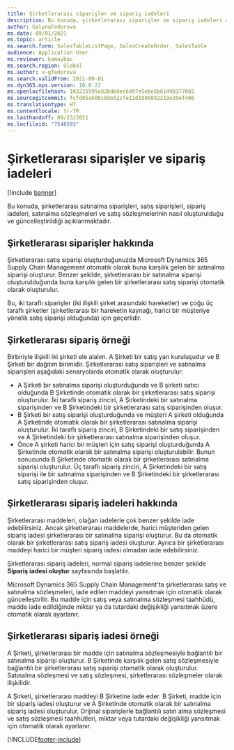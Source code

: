 ```yaml
---
title: Şirketlerarası siparişler ve sipariş iadeleri
description: Bu konuda, şirketlerarası siparişler ve sipariş iadeleri açıklanmaktadır
author: GalynaFedorova
ms.date: 09/01/2021
ms.topic: article
ms.search.form: SalesTableListPage, SalesCreateOrder, SalesTable
audience: Application User
ms.reviewer: kamaybac
ms.search.region: Global
ms.author: v-gfedorova
ms.search.validFrom: 2021-09-01
ms.dyn365.ops.version: 10.0.22
ms.openlocfilehash: 103225595e82bdedec6d97e5ebe5b61498377065
ms.sourcegitcommit: fcfd85a508c0de52cfe11d1986892219e39ef406
ms.translationtype: HT
ms.contentlocale: tr-TR
ms.lasthandoff: 09/23/2021
ms.locfileid: "7548593"
---
```

# <a name="intercompany-orders-and-return-orders"></a>Şirketlerarası siparişler ve sipariş iadeleri

[!include [banner](../../includes/banner.md)]

Bu konuda, şirketlerarası satınalma siparişleri, satış siparişleri, sipariş iadeleri, satınalma sözleşmeleri ve satış sözleşmelerinin nasıl oluşturulduğu ve güncelleştirildiği açıklanmaktadır.

## <a name="about-intercompany-orders"></a>Şirketlerarası siparişler hakkında

Şirketlerarası satış siparişi oluşturduğunuzda Microsoft Dynamics 365 Supply Chain Management otomatik olarak buna karşılık gelen bir satınalma siparişi oluşturur. Benzer şekilde, şirketlerarası bir satınalma siparişi oluşturulduğunda buna karşılık gelen bir şirketlerarası satış siparişi otomatik olarak oluşturulur.

Bu, iki taraflı siparişler (iki ilişkili şirket arasındaki hareketler) ve çoğu üç taraflı şirketler (şirketlerarası bir hareketin kaynağı, harici bir müşteriye yönelik satış siparişi olduğunda) için geçerlidir.

## <a name="intercompany-order-example"></a>Şirketlerarası sipariş örneği

Birbiriyle ilişkili iki şirketi ele alalım. A Şirketi bir satış yan kuruluşudur ve B Şirketi bir dağıtım birimidir. Şirketlerarası satış siparişleri ve satınalma siparişleri aşağıdaki senaryolarda otomatik olarak oluşturulur:

- A Şirketi bir satınalma siparişi oluşturduğunda ve B şirketi satıcı olduğunda B Şirketinde otomatik olarak bir şirketlerarası satış siparişi oluşturulur. İki taraflı sipariş zinciri, A Şirketindeki bir satınalma siparişinden ve B Şirketindeki bir şirketlerarası satış siparişinden oluşur.
- B Şirketi bir satış siparişi oluşturduğunda ve müşteri A şirketi olduğunda A Şirketinde otomatik olarak bir şirketlerarası satınalma siparişi oluşturulur. İki taraflı sipariş zinciri, B Şirketindeki bir satış siparişinden ve A Şirketindeki bir şirketlerarası satınalma siparişinden oluşur.
- Önce A şirketi harici bir müşteri için satış siparişi oluşturduğunda A Şirketinde otomatik olarak bir satınalma siparişi oluşturulabilir. Bunun sonucunda B Şirketinde otomatik olarak bir şirketlerarası satınalma siparişi oluşturulur. Üç taraflı sipariş zinciri, A Şirketindeki bir satış siparişi ile bir satınalma siparişinden ve B Şirketindeki bir şirketlerarası satış siparişinden oluşur.

## <a name="about-intercompany-return-orders"></a>Şirketlerarası sipariş iadeleri hakkında

Şirketlerarası maddeleri, olağan iadelerle çok benzer şekilde iade edebilirsiniz. Ancak şirketlerarası maddelerde, harici müşteriden gelen sipariş iadesi şirketlerarası bir satınalma siparişi oluşturur. Bu da otomatik olarak bir şirketlerarası satış sipariş iadesi oluşturur. Ayrıca bir şirketlerarası maddeyi harici bir müşteri sipariş iadesi olmadan iade edebilirsiniz.

Şirketlerarası sipariş iadeleri, normal sipariş iadelerine benzer şekilde **Sipariş iadesi oluştur** sayfasında başlatılır.

Microsoft Dynamics 365 Supply Chain Management'ta şirketlerarası satış ve satınalma sözleşmeleri, iade edilen maddeyi yansıtmak için otomatik olarak güncelleştirilir. Bu madde için satış veya satınalma sözleşmesi taahhüdü, madde iade edildiğinde miktar ya da tutardaki değişikliği yansıtmak üzere otomatik olarak ayarlanır.

## <a name="intercompany-return-order-example"></a>Şirketlerarası sipariş iadesi örneği

A Şirketi, şirketlerarası bir madde için satınalma sözleşmesiyle bağlantılı bir satınalma siparişi oluşturur. B Şirketinde karşılık gelen satış sözleşmesiyle bağlantılı bir şirketlerarası satış siparişi otomatik olarak oluşturulur. Satınalma sözleşmesi ve satış sözleşmesi, şirketlerarası sözleşmeler olarak ilişkilidir.

A Şirketi, şirketlerarası maddeyi B Şirketine iade eder. B Şirketi, madde için bir sipariş iadesi oluşturur ve A Şirketinde otomatik olarak bir satınalma sipariş iadesi oluşturulur. Orijinal siparişlerle bağlantılı satın alma sözleşmesi ve satış sözleşmesi taahhütleri, miktar veya tutardaki değişikliği yansıtmak için otomatik olarak ayarlanır.

[!INCLUDE[footer-include](../../includes/footer-banner.md)]
